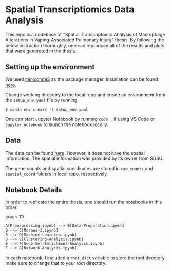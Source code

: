 # Spatial Transcriptiomics Data Analysis

This repo is a codebase of "Spatial Transcriptomic Analysis of Macrophage Alterations in Vaping-Associated Pulmonary Injury" thesis. By following the below instruction thoroughly, one can reproduce all of the results and plots that were generated in the thesis.

## Setting up the environment

We used [miniconda3](https://docs.anaconda.com/free/miniconda/) as the package manager. Installation can be found [here](https://docs.anaconda.com/free/miniconda/miniconda-install/).

Change working direcotry to the local repo and create an environment from the ```setup_env.yaml``` file by running

```
$ conda env create -f setup_env.yaml
```

One can start Jupyter Notebook by running ```code .``` if using VS Code or ```jupyter notebook``` to launch the notebook locally.

## Data

The data can be found [here](https://www.ncbi.nlm.nih.gov/geo/query/acc.cgi?acc=GSE188805). However, it does not have the spatial information. The spatial information was provided by its owner from SDSU.

The gene counts and spatial coordinates are stored in ```raw_counts``` and ```spatial_coord``` folders in local repo, respectively.

## Notebook Details

In order to replicate the entire thesis, one should run the notebooks in this order.

```mermaid
graph TD

A[Preprocessing.ipynb] --> B[Data-Preparation.ipynb]
B --> C[Morans-I.ipynb]
B --> D[Machine-Learning.ipynb]
B --> E[Clustering-Analysis.ipynb]
E --> F[Gene-Set-Enrichment-Analysis.ipynb]
F --> G[Network-Analysis.ipynb]
```

In each notebook, I included a ```root_dict``` variable to store the root directory, make sure to change that to your root directory.
